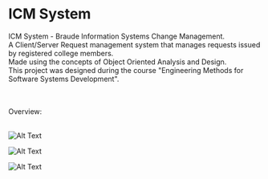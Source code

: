 <h1>ICM System</h1>
ICM System - Braude Information Systems Change Management.<br>
A Client/Server Request management system that manages requests issued by registered college members.<br>
Made using the concepts of Object Oriented Analysis and Design.<br>
This project was designed during the course "Engineering Methods for Software Systems Development".<br>

<br><br>
Overview:
<br><br>

![Alt Text](https://media.giphy.com/media/fwhEtm7rgIlmOBQ7SC/giphy.gif) <br>

![Alt Text](https://media.giphy.com/media/SU3VO11WH6JLs9afVP/giphy.gif) <br>

![Alt Text](https://media.giphy.com/media/d8FLDk35eoIoD5hvSE/giphy.gif) <br>
